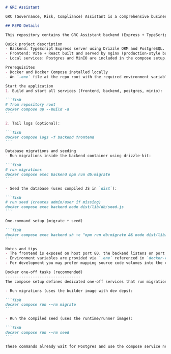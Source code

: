 ````markdown
# GRC Assistant

GRC (Governance, Risk, Compliance) Assistant is a comprehensive business application handling governance, risk management, and compliance workflows.

## REPO Details

This repository contains the GRC Assistant backend (Express + TypeScript) and frontend (Vite + React) along with local services (Postgres, MinIO) orchestrated with Docker Compose.

Quick project description
- Backend: TypeScript Express server using Drizzle ORM and PostgreSQL.
- Frontend: Vite + React built and served by nginx (production-style build).
- Local services: Postgres and MinIO are included in the compose setup.

Prerequisites
- Docker and Docker Compose installed locally
- An `.env` file at the repo root with the required environment variables (see `.env.example` if available)

Start the application
1. Build and start all services (frontend, backend, postgres, minio):

```fish
# from repository root
docker compose up --build -d
```

2. Tail logs (optional):

```fish
docker compose logs -f backend frontend
```

Database migrations and seeding
- Run migrations inside the backend container using drizzle-kit:

```fish
# run migrations
docker compose exec backend npm run db:migrate
```

- Seed the database (uses compiled JS in `dist`):

```fish
# run seed (creates admin/user if missing)
docker compose exec backend node dist/lib/db/seed.js
```

One-command setup (migrate + seed)

```fish
docker compose exec backend sh -c "npm run db:migrate && node dist/lib/db/seed.js"
```

Notes and tips
- The frontend is exposed on host port 80. the backend listens on port 3001.
- Environment variables are provided via `.env` referenced in `docker-compose.yml`. Keep secrets out of source control.
- For development you may prefer mapping source code volumes into the containers and running the dev servers (not covered here).

Docker one-off tasks (recommended)
---------------------------------
The compose setup defines dedicated one-off services that run migrations from the builder image (so dev tooling like drizzle-kit is available) and seeding from the runtime image.

- Run migrations (uses the builder image with dev deps):

```fish
docker compose run --rm migrate
```

- Run the compiled seed (uses the runtime/runner image):

```fish
docker compose run --rm seed
```

These commands already wait for Postgres and use the compose service network (no additional env overrides required).

````
